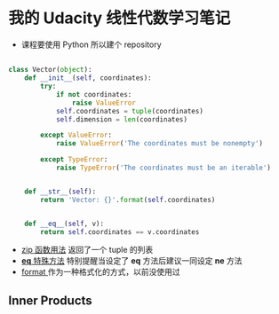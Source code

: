 # 我的 Udacity 线性代数学习笔记
* 课程要使用 Python 所以建个 repository 

## 
```python
class Vector(object):
    def __init__(self, coordinates):
        try:
            if not coordinates:
                raise ValueError
            self.coordinates = tuple(coordinates)
            self.dimension = len(coordinates)

        except ValueError:
            raise ValueError('The coordinates must be nonempty')

        except TypeError:
            raise TypeError('The coordinates must be an iterable')


    def __str__(self):
        return 'Vector: {}'.format(self.coordinates)


    def __eq__(self, v):
        return self.coordinates == v.coordinates
```

* [zip 函数用法](https://docs.python.org/2.7/library/functions.html?highlight=zip#zip) 返回了一个 tuple 的列表
* [__eq__ 特殊方法](https://docs.python.org/2.7/reference/datamodel.html?highlight=__eq__#object.__eq__) 特别提醒当设定了 __eq__ 方法后建议一同设定  __ne__ 方法
* [format ](https://docs.python.org/2.7/library/string.html#formatspec) 作为一种格式化的方式，以前没使用过
## Inner Products
